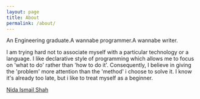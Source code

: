 ```yaml
---
layout: page
title: About
permalink: /about/
---
```

<div class="about">

<p>An Engineering graduate.A wannabe programmer.A wannabe writer.</p>
<p>I am trying hard not to associate myself with a particular technology or a language. I like declarative style of programming which allows me to focus on 'what to do' rather than 'how to do it'. Consequently, I believe in giving the 'problem' more attention than the 'method' i choose to solve it. I know it's already too late, but i like to treat myself as a beginner.</p>

</div>


<p class="medium">
    <script async src="https://static.medium.com/embed.js"></script>
    <a class="m-profile" href="https://medium.com/@nidaismailshah">Nida Ismail Shah</a>
</p>